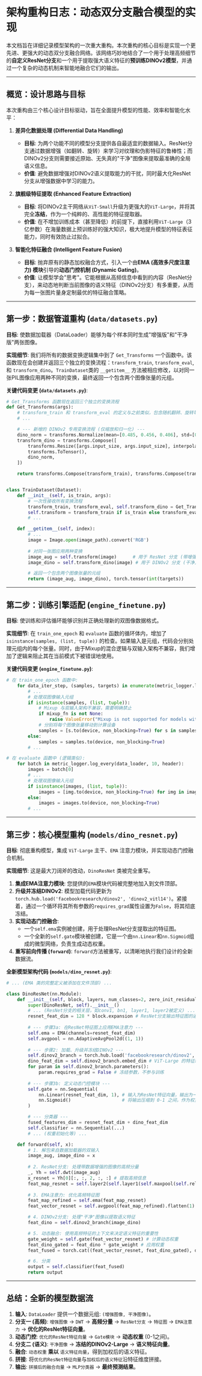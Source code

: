 # 架构重构日志：动态双分支融合模型的实现

本文档旨在详细记录模型架构的一次重大重构。本次重构的核心目标是实现一个更先进、更强大的动态双分支融合网络。该网络巧妙地结合了一个用于处理高频细节的**自定义ResNet分支**和一个用于提取强大语义特征的**预训练DINOv2模型**，并通过一个复杂的动态机制来智能地融合它们的输出。

---

## 概览：设计思路与目标

本次重构由三个核心设计目标驱动，旨在全面提升模型的性能、效率和智能化水平：

1.  **差异化数据处理 (Differential Data Handling)**
    *   **目标**: 为两个功能不同的模型分支提供各自最适宜的数据输入。ResNet分支通过数据增强（如翻转、旋转）来学习对纹理和伪影特征的鲁棒性；而DINOv2分支则需要接近原始、无失真的"干净"图像来提取最准确的全局语义信息。
    *   **价值**: 避免数据增强对DINOv2语义提取能力的干扰，同时最大化ResNet分支从增强数据中学习的能力。

2.  **旗舰级特征提取 (Enhanced Feature Extraction)**
    *   **目标**: 将DINOv2主干网络从`ViT-Small`升级为更强大的`ViT-Large`，并将其完全**冻结**，作为一个纯粹的、高性能的特征提取器。
    *   **价值**: 在不增加训练成本（甚至降低）的前提下，直接利用`ViT-Large`（3亿参数）在海量数据上预训练好的强大知识，极大地提升模型的特征表征能力，同时有效防止过拟合。

3.  **智能化特征融合 (Intelligent Feature Fusion)**
    *   **目标**: 抛弃原有的静态加权融合方式，引入一个由**EMA (高效多尺度注意力) 模块**引导的**动态门控机制 (Dynamic Gating)**。
    *   **价值**: 让模型学会"思考"。它能根据从高频信息中看到的内容（ResNet分支），来动态地判断当前图像的语义特征（DINOv2分支）有多重要，从而为每一张图片量身定制最优的特征融合策略。

---

## 第一步：数据管道重构 (`data/datasets.py`)

**目标**: 使数据加载器（DataLoader）能够为每个样本同时生成"增强版"和"干净版"两张图像。

**实现细节**:
我们将所有的数据变换逻辑集中到了 `Get_Transforms` 一个函数中。该函数现在会创建并返回三个独立的变换流程：`transform_train`, `transform_eval`, 和 `transform_dino`。`TrainDataset`类的 `__getitem__` 方法被相应修改，以对同一张PIL图像应用两种不同的变换，最终返回一个包含两个图像张量的元组。

**关键代码变更 (`data/datasets.py`)**:

```python
# Get_Transforms 函数现在返回三个独立的变换流程
def Get_Transforms(args):
    # transform_train 和 transform_eval 的定义与之前类似，包含随机翻转、旋转等增强
    # ...

    # --- 新增的 DINOv2 专用变换流程 (仅缩放和归一化) ---
    dino_norm = transforms.Normalize(mean=[0.485, 0.456, 0.406], std=[0.229, 0.224, 0.225])
    transform_dino = transforms.Compose([
        transforms.Resize([args.input_size, args.input_size], interpolation=InterpolationMode.BICUBIC),
        transforms.ToTensor(),
        dino_norm,
    ])

    return transforms.Compose(transform_train), transforms.Compose(transform_eval), transform_dino


class TrainDataset(Dataset):
    def __init__(self, is_train, args):
        # 一次性接收所有变换流程
        transform_train, transform_eval, self.transform_dino = Get_Transforms(args)
        self.transform = transform_train if is_train else transform_eval
        # ...

    def __getitem__(self, index):
        # ...
        image = Image.open(image_path).convert('RGB')
        
        # 对同一张图应用两种变换
        image_aug = self.transform(image)      # 用于 ResNet 分支 (带增强)
        image_dino = self.transform_dino(image) # 用于 DINOv2 分支 (干净)

        # 返回一个包含两个图像张量的元组
        return (image_aug, image_dino), torch.tensor(int(targets))
```

---

## 第二步：训练引擎适配 (`engine_finetune.py`)

**目标**: 使训练和评估循环能够识别并正确处理新的双图像数据格式。

**实现细节**:
在 `train_one_epoch` 和 `evaluate` 函数的循环体内，增加了 `isinstance(samples, (list, tuple))` 的检查。如果输入是元组，代码会分别处理元组内的每个张量。同时，由于Mixup的混合逻辑与双输入架构不兼容，我们增加了逻辑来阻止其在当前模式下被错误地使用。

**关键代码变更 (`engine_finetune.py`)**:

```python
# 在 train_one_epoch 函数中:
    for data_iter_step, (samples, targets) in enumerate(metric_logger.log_every(data_loader, print_freq, header)):
        # ...
        # 处理双图像输入元组
        if isinstance(samples, (list, tuple)):
            # Mixup 与双输入架构不兼容，需要明确禁止
            if mixup_fn is not None:
                raise ValueError("Mixup is not supported for models with dual-image inputs.")
            # 分别将每个图像张量移动到计算设备
            samples = [s.to(device, non_blocking=True) for s in samples]
        else:
            samples = samples.to(device, non_blocking=True)
        # ...

# 在 evaluate 函数中 (逻辑类似):
    for batch in metric_logger.log_every(data_loader, 10, header):
        images = batch[0]
        # ...
        # 处理双图像输入元组
        if isinstance(images, (list, tuple)):
            images = [img.to(device, non_blocking=True) for img in images]
        else:
            images = images.to(device, non_blocking=True)
        # ...
```

---

## 第三步：核心模型重构 (`models/dino_resnet.py`)

**目标**: 彻底重构模型，集成 `ViT-Large` 主干、`EMA` 注意力模块，并实现动态门控融合机制。

**实现细节**:
这是最大刀阔斧的改动，`DinoResNet` 类被完全重写。

1.  **集成EMA注意力模块**: 您提供的`EMA`模块代码被完整地加入到文件顶部。
2.  **升级并冻结DINOv2**: 模型加载代码更新为`torch.hub.load('facebookresearch/dinov2', 'dinov2_vitl14')`。紧接着，通过一个循环将其所有参数的`requires_grad`属性设置为`False`，将其彻底冻结。
3.  **实现动态门控融合**:
    *   一个`self.ema`实例被创建，用于处理ResNet分支提取出的特征图。
    *   一个全新的`self.gate`模块被创建，它是一个由`nn.Linear`和`nn.Sigmoid`组成的微型网络，负责生成动态权重。
4.  **重写前向传播 (`forward`)**: `forward`方法被重写，以清晰地执行我们设计的全新数据流。

**全新模型架构代码 (`models/dino_resnet.py`)**:

```python
# ... (EMA 类的完整定义被添加在文件顶部) ...

class DinoResNet(nn.Module):
    def __init__(self, block, layers, num_classes=2, zero_init_residual=False):
        super(DinoResNet, self).__init__()
        # ... (ResNet分支的相关层，如conv1, bn1, layer1, layer2被定义) ...
        resnet_feat_dim = 128 * block.expansion # ResNet分支输出特征图的通道数
        
        # --- 步骤3a: 在ResNet特征图上应用EMA注意力 ---
        self.ema = EMA(channels=resnet_feat_dim)
        self.avgpool = nn.AdaptiveAvgPool2d((1, 1))
        
        # --- 步骤2: 加载、升级并冻结DINOv2 ---
        self.dinov2_branch = torch.hub.load('facebookresearch/dinov2', 'dinov2_vitl14')
        dino_feat_dim = self.dinov2_branch.embed_dim # ViT-Large 的特征维度是 1024
        for param in self.dinov2_branch.parameters():
            param.requires_grad = False # 冻结参数，不参与训练
            
        # --- 步骤3b: 定义动态门控模块 ---
        self.gate = nn.Sequential(
            nn.Linear(resnet_feat_dim, 1), # 输入为ResNet特征向量，输出为一个标量
            nn.Sigmoid()                   # 将输出压缩到 0-1 之间，作为权重
        )

        # --- 分类器 ---
        fused_features_dim = resnet_feat_dim + dino_feat_dim
        self.classifier = nn.Sequential(...)
        # ... (权重初始化等) ...

    def forward(self, x):
        # 1. 解包来自数据加载器的双输入
        image_aug, image_dino = x
        
        # 2. ResNet分支: 处理带数据增强的图像的高频分量
        _, Yh = self.dwt(image_aug)
        x_resnet = Yh[0][:, :, 2, :, :] # 提取高频信息
        feat_map_resnet = self.layer2(self.layer1(self.maxpool(self.relu(self.bn1(self.conv1(x_resnet))))))
        
        # 3. EMA注意力: 优化高频特征图
        feat_map_refined = self.ema(feat_map_resnet)
        feat_vector_resnet = self.avgpool(feat_map_refined).flatten(1)

        # 4. DINOv2分支: 处理"干净"图像以提取语义特征
        feat_dino = self.dinov2_branch(image_dino)

        # 5. 动态融合: 使用高频特征的上下文来决定语义特征的重要性
        gate_weight = self.gate(feat_vector_resnet) # 计算动态权重
        feat_dino_gated = feat_dino * gate_weight # 应用权重
        feat_fused = torch.cat((feat_vector_resnet, feat_dino_gated), dim=1) # 拼接

        # 6. 分类
        output = self.classifier(feat_fused)
        return output
```
---

## 总结：全新的模型数据流

1.  **输入**: `DataLoader` 提供一个数据元组: `(增强图像, 干净图像)`。
2.  **分支一 (高频)**: `增强图像` -> `DWT` -> **高频分量** -> `ResNet分支` -> `特征图` -> `EMA注意力` -> **优化的ResNet特征向量**。
3.  **动态门控**: `优化的ResNet特征向量` -> `Gate模块` -> **动态权重** (0-1之间)。
4.  **分支二 (语义)**: `干净图像` -> **冻结的DINOv2-Large** -> **语义特征向量**。
5.  **融合**: `动态权重` **乘以** `语义特征向量`，得到加权后的语义特征。
6.  **拼接**: 将`优化的ResNet特征向量`与`加权后的语义特征`沿特征维度拼接。
7.  **输出**: `拼接后的融合向量` -> `MLP分类器` -> **最终预测结果**。 
